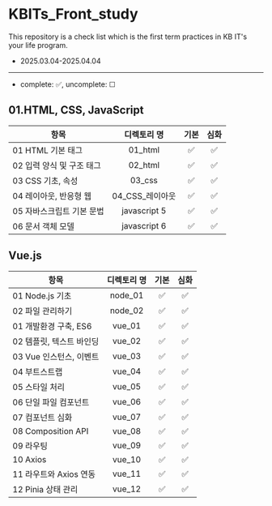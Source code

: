 # KBITs_Front_study
This repository is a check list which is the first term practices in KB IT's your life program.
- 2025.03.04-2025.04.04

---
- complete: ✅, uncomplete: ☐

## 01.HTML, CSS, JavaScript
| 항목 | 디렉토리 명 | 기본 | 심화 |
|------|:----:|:----:|:----:|
| 01 HTML 기본 태그 | 01_html | ✅ | ✅ |
| 02 입력 양식 및 구조 태그 | 02_html |  ✅ | ✅ |
| 03 CSS 기초, 속성 | 03_css |  ✅ | ✅ |
| 04 레이아웃, 반응형 웹 | 04_CSS_레이아웃 |  ✅ | ✅ |
| 05 자바스크립트 기본 문법 | javascript 5 |  ✅ | ✅ |
| 06 문서 객체 모델 | javascript 6 |  ✅ | ✅ |


## Vue.js
| 항목 | 디렉토리 명 | 기본 | 심화 |
|------|:----:|:----:|:----:|
| 01 Node.js 기초 | node_01 |  ✅ | ✅ |
| 02 파일 관리하기 | node_02 | ✅ | ✅ |
| 01 개발환경 구축, ES6 | vue_01 | ✅ | ✅ |
| 02 템플릿, 텍스트 바인딩 | vue_02 |  ✅ | ✅ |
| 03 Vue 인스턴스, 이벤트 | vue_03 | ✅ | ✅ |
| 04 부트스트랩 | vue_04 | ✅ | ✅ |
| 05 스타일 처리 | vue_05 | ✅ | ✅ |
| 06 단일 파일 컴포넌트 | vue_06 | ✅ | ✅ |
| 07 컴포넌트 심화 | vue_07 | ✅ | ✅ |
| 08 Composition API | vue_08 | ✅ | ✅ |
| 09 라우팅 | vue_09 | ✅ | ✅ |
| 10 Axios | vue_10 | ✅ | ✅ |
| 11 라우트와 Axios 연동 | vue_11 | ✅ | ✅ |
| 12 Pinia 상태 관리 | vue_12 | ✅ | ✅ |
